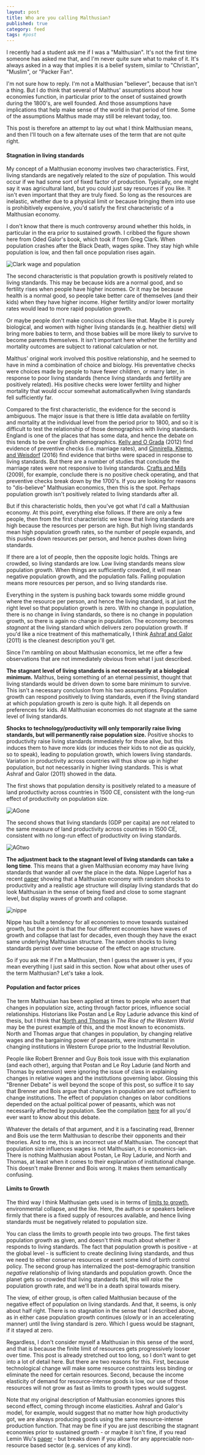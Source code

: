 ```yaml
---
layout: post
title: Who are you calling Malthusian?
published: true
category: feed
tags: #post
---
```


I recently had a student ask me if I was a "Malthusian". It's not the first time someone has asked me that, and I'm never quite sure what to make of it. It's always asked in a way that implies it is a belief system, similar to "Christian", "Muslim", or "Packer Fan". 

I'm not sure how to reply. I'm not a Malthusian "believer", because that isn't a thing. But I do think that several of Malthus' assumptions about how economies function, in particular prior to the onset of sustained growth during the 1800's, are well founded. And those assumptions have implications that help make sense of the world in that period of time. Some of the assumptions Malthus made may still be relevant today, too. 

This post is therefore an attempt to lay out what I think Malthusian means, and then I'll touch on a few alternate uses of the term that are not quite right.

#### Stagnation in living standards
My concept of a Malthusian economy involves two characteristics. First, living standards are negatively related to the *size* of population. This would occur if we had some sort of fixed factor of production. Typically, one might say it was agricultural land, but you could just say resources if you like. It isn't even important that they are truly fixed. So long as the resources are inelastic, whether due to a physical limit or because bringing them into use is prohibitively expensive, you'd satisfy the first characteristic of a Malthusian economy.

I don't know that there is much controversy around whether this holds, in particular in the era prior to sustained growth. I cribbed the figure shown here from Oded Galor's book, which took if from Greg Clark. When population crashes after the Black Death, wages spike. They stay high while population is low, and then fall once population rises again. 

![Clark wage and population](/assets/clark2001.png)

The second characteristic is that population growth is positively related to living standards. This may be because kids are a normal good, and so fertility rises when people have higher incomes. Or it may be because health is a normal good, so people take better care of themselves (and their kids) when they have higher income. Higher fertility and/or lower mortality rates would lead to more rapid population growth. 

Or maybe people don't make concious choices like that. Maybe it is purely biological, and women with higher living standards (e.g. healthier diets) will bring more babies to term, and those babies will be more likely to survive to become parents themselves. It isn't important here whether the fertility and mortality outcomes are subject to rational calculation or not.

Malthus' original work involved this positive relationship, and he seemed to have in mind a combination of choice and biology. His preventative checks were choices made by people to have fewer children, or marry later, in response to poor living standards (hence living standards and fertility are positively related). His positive checks were lower fertility and higher mortality that would occur somewhat automaticallywhen living standards fell sufficiently far.

Compared to the first characteristic, the evidence for the second is ambiguous. The major issue is that there is little data available on fertility and mortality at the individual level from the period prior to 1800, and so it is difficult to test the relationship of those demographics with living standards. England is one of the places that has some data, and hence the debate on this tends to be over English demographics. [Kelly and O Grada](https://www.cambridge.org/core/services/aop-cambridge-core/content/view/S0022050712000678) (2012) find evidence of preventive checks (i.e. marriage rates), and [Cinnirella, Klemp, and Weisdorf](http://www.cesifo-group.de/DocDL/cesifo1_wp6167.pdf) (2016) find evidence that births were spaced in response to living standards. But there are a number of studies that conclude the marriage rates were not responsive to living standards. [Crafts and Mills](http://wrap.warwick.ac.uk/28332/) (2009), for example, conclude there is no positive check operating, and that preventive checks break down by the 1700's. If you are looking for reasons to "dis-believe" Malthusian economics, then this is the spot. Perhaps population growth isn't positively related to living standards after all.

But if this characteristic holds, then you've got what I'd call a Malthusian economy. At this point, everything else follows. If there are only a few people, then from the first characteristic we know that living standards are high because the resources per person are high. But high living standards mean high population growth rates, so the number of people expands, and this pushes down resources per person, and hence pushes down living standards. 

If there are a lot of people, then the opposite logic holds. Things are crowded, so living standards are low. Low living standards means slow population growth. When things are sufficiently crowded, it will mean negative population growth, and the population falls. Falling population means more resources per person, and so living standards rise. 

Everything in the system is pushing back towards some middle ground where the resource per person, and hence the living standard, is at just the right level so that population growth is zero. With no change in population, there is no change in living standards, so there is no change in population growth, so there is again no change in population. The economy becomes *stagnant* at the living standard which delivers zero population growth. If you'd like a nice treatment of this mathematically, I think [Ashraf and Galor](https://www.aeaweb.org/articles?id=10.1257/aer.101.5.2003) (2011) is the cleanest description you'll get.

Since I'm rambling on about Malthusian economics, let me offer a few observations that are not immediately obvious from what I just described.

**The stagnant level of living standards is not necessarily at a biological minimum.** Malthus, being something of an eternal pessimist, thought that living standards would be driven down to some bare minimum to survive. This isn't a necessary conclusion from his two assumptions. Population growth can respond positively to living standards, even if the living standard at which population growth is zero is quite high. It all depends on preferences for kids. All Malthusian economies do not stagnate at the same level of living standards.

**Shocks to technology/productivity will only temporarily raise living standards, but will permanently raise population size.** Positive shocks to productivity raise living standards immediately for those alive, but this induces them to have more kids (or induces their kids to not die as quickly, so to speak), leading to population growth, which lowers living standards. Variation in productivity across countries will thus show up in higher population, but not necessarily in higher living standards. This is what Ashraf and Galor (2011) showed in the data. 

The first shows that population density is positively related to a measure of land productivity across countries in 1500 CE, consistent with the long-run effect of productivity on population size.

![AGone](/assets/ashrafgalor2011a.png)

The second shows that living standards (GDP per capita) are not related to the same measure of land productivity across countries in 1500 CE, consistent with no long-run effect of productivity on living standards.

![AGtwo](/assets/ashrafgalor2011b.png)

**The adjustment back to the stagnant level of living standards can take a long time**. This means that a given Malthusian economy may have living standards that wander all over the place in the data. Nippe Lagerlof has a recent [paper](http://www.nippelagerlof.com/research/happening/Waves_August_2016_post.pdf) showing that a Malthusian economy with random shocks to productivity and a realistic age structure will display living standards that do look Malthusian in the sense of being fixed and close to some stagnant level, but display waves of growth and collapse.

![nippe](/assets/nippe2017.png)

Nippe has built a tendency for all economies to move towards sustained growth, but the point is that the four different economies have waves of growth and collapse that last for decades, even though they have the exact same underlying Malthusian structure. The random shocks to living standards persist over time because of the effect on age structure. 

So if you ask me if I'm a Malthusian, then I guess the answer is yes, if you mean everything I just said in this section. Now what about other uses of the term Malthusian? Let's take a look.

#### Population and factor prices 
The term Malthusian has been applied at times to people who assert that changes in population size, acting through factor prices, influence social relationships. Historians like Postan and Le Roy Ladurie advance this kind of thesis, but I think that [North and Thomas](http://amzn.to/2kIGVT9) in *The Rise of the Western World* may be the purest example of this, and the most known to economists. North and Thomas argue that changes in population, by changing relative wages and the bargaining power of peasants, were instrumental in changing institutions in Western Europe prior to the Industrial Revolution. 

People like Robert Brenner and Guy Bois took issue with this explanation (and each other), arguing that Postan and Le Roy Ladurie (and North and Thomas by extension) were ignoring the issue of class in explaining changes in relative wages and the institutions governing labor. Glossing this "Brenner Debate" is well beyond the scope of this post, so suffice it to say that Brenner and Bois argue that changes in population are not sufficient to change institutions. The effect of population changes on labor conditions depended on the actual political power of peasants, which was not necessarily affected by population. See the compilation [here](http://amzn.to/2lp39Zh) for all you'd ever want to know about this debate.

Whatever the details of that argument, and it is a fascinating read, Brenner and Bois use the term Malthusian to describe their opponents and their theories. And to me, this is an incorrect use of Malthusian. The concept that population size influences wages is not Malthusian, it is economics-ian. There is nothing Malthusian about Postan, Le Roy Ladurie, and North and Thomas, at least when it comes to their explanation of institutional change. This doesn't make Brenner and Bois wrong. It makes them semantically confusing. 

#### Limits to Growth
The third way I think Malthusian gets used is in terms of [limits to growth](http://amzn.to/2kIQ269), environmental collapse, and the like. Here, the authors or speakers believe firmly that there is a fixed supply of resources available, and hence living standards must be negatively related to population size.

You can class the limits to growth people into two groups. The first takes population growth as given, and doesn't think much about whether it responds to living standards. The fact that population growth is positive - at the global level - is sufficient to create declining living standards, and thus we need to either conserve resources or exert some kind of birth control policy. The second group has internalized the post-demographic transition *negative* relationship of living standards and population growth. Once the planet gets so crowded that living standards fall, this will *raise* the population growth rate, and we'll be in a death spiral towards misery. 

The view, of either group, is often called Malthusian because of the negative effect of population on living standards. And that, it seems, is only about half right. There is no stagnation in the sense that I described above, as in either case population growth continues (slowly or in an accelerating manner) until the living standard is zero. Which I guess would be stagnant, if it stayed at zero. 

Regardless, I don't consider myself a Malthusian in this sense of the word, and that is because the finite limit of resources gets progressively looser over time. This post is already stretched out too long, so I don't want to get into a lot of detail here. But there are two reasons for this. First, because technological change will make some resource constraints less binding or eliminate the need for certain resources. Second, because the income elasticity of demand for resource-intense goods is low, our use of those resources will not grow as fast as limits to growth types would suggest.

Note that my original description of Malthusian economies ignores this second effect, coming through income elasticities. Ashraf and Galor's model, for example, would suggest that no matter how high productivity got, we are always producing goods using the same resource-intense production function. That may be fine if you are just describing the stagnant economies prior to sustained growth - or maybe it isn't fine, if you read Lemin Wu's [paper](http://behl.berkeley.edu/files/2015/02/WP2015-01_Wu.pdf) - but breaks down if you allow for any appreciable non-resource based sector (e.g. services of any kind). 
